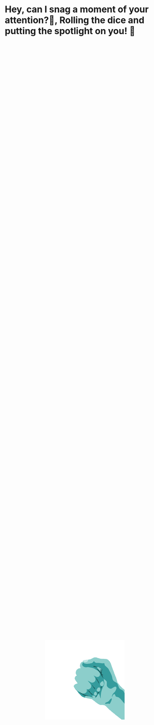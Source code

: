 <p>
  <h1 align="left"><b>Hey, can I snag a moment of your attention?👋, Rolling the dice and putting the spotlight on you! 🎲</b></h1>
</p>
<div style="display: flex; justify-content: center; align-items: center; height: 100vh;">
  <img alt="GIF" src="https://github.com/DJJamsran/images/blob/main/RlY0.gif" width="250"/>
</div>

### Rules of the gamble 💸
#(i)The algorithm for the game is as follows
• Randomly choose a bet that is one of the following values 10, 15, 20, 25 . . . , 90, 95, 100
• Simulate the roll of a pair of fair dice
• Determine the outcome of the roll as follows
– Any of the following results in losing your bet 11, 33, 55
– You receive twice your bet for any of the following 22, 44
– You receive five times your bet for rolling a 66
– Any other roll outcome results in losing half your bet

• Tell the user what the bet and the return values are
• If the return value is twice the bet, also print the following message on a new line
You won money!
• If the return value is five times the bet, then also print the following message on a new line
Jackpot win!!!
Make sure your code is well organised and has sensible documentation in the form of comments;
you will be expanding the capability of your code in the rest of this question. Also seek to make
wise choices regarding variable names and code layout
